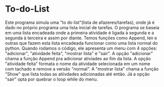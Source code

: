 ﻿# To-do-List
 Este programa simula uma "to do list"(lista de afazeres/tarefas), onde já é dado no próprio programa uma lista inicial de tarefas. O programa se baseia em uma lista encadeada onde a primeira atividade é ligada à segunda e a segunda à terceira e assim por diante. Temos funções como Append, len e outras que fazem esta lista encadeada funcionar como uma lista normal do python. Quando rodamos o código, ele apresenta um menu com 4 opções: "adicionar", "atividade feita", "mostrar lista" e "sair". A opção "adicionar" chama a função Append pra adicionar ativiades ao fim da lista. A opção "atividade feita" formata o nome da atividade selecionada em um nome com tachado e remove a versão "normal". A "mostrar lista" chama a função "Show" que lista todas as atiivdades adicionadas até então. Já a opção "sair" opta por quebrar o loop while do menu.  

